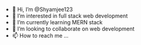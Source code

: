 - 👋 Hi, I’m @Shyamjee123
- 👀 I’m interested in full stack web development
- 🌱 I’m currently learning MERN stack
- 💞️ I’m looking to collaborate on web development
- 📫 How to reach me ...

<!---
Shyamjee123/Shyamjee123 is a ✨ special ✨ repository because its `README.md` (this file) appears on your GitHub profile.
You can click the Preview link to take a look at your changes.
--->
